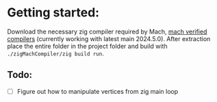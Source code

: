 # Getting started:
Download the necessary zig compiler required by Mach, [mach verified compilers](https://machengine.org/about/zig-version/) (currently working with latest main 2024.5.0). After extraction place the entire folder in the project folder and build with `./zigMachCompiler/zig build run`.

## Todo:
-[ ] Figure out how to manipulate vertices from zig main loop
